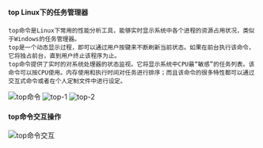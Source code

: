 #### top Linux下的任务管理器
	top命令是Linux下常用的性能分析工具，能够实时显示系统中各个进程的资源占用状况，类似于Windows的任务管理器。
	top是一个动态显示过程，即可以通过用户按键来不断刷新当前状态。如果在前台执行该命令，它将独占前台，直到用户终止该程序为止。
	top命令提供了实时的对系统处理器的状态监视。它将显示系统中CPU最“敏感”的任务列表。该命令可以按CPU使用。内存使用和执行时间对任务进行排序；而且该命令的很多特性都可以通过交互式命令或者在个人定制文件中进行设定。
![top命令](http://img.zcool.cn/community/01ddf15a4b26dfa801219741311459.png)
![top-1](http://img.zcool.cn/community/01c1b45a4b3701a801206ed3b79f9f.png@1280w_1l_2o_100sh.png)
![top-2](http://img.zcool.cn/community/01f0ff5a4b3707a801219741a5d4e2.png@1280w_1l_2o_100sh.png)

#### top命令交互操作
![top命令交互](http://img.zcool.cn/community/017dfb5a4b3787a801219741442b05.png@1280w_1l_2o_100sh.png)


